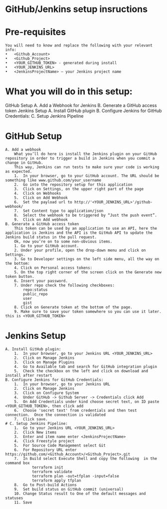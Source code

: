 # GitHub/Jenkins setup insructions 

# Pre-requisites
	You will need to know and replace the following with your relevant info:
	•	<Github_Account>
	•	<Github_Project>
	•	<YOUR_GITHUB_TOKEN> - generated during install
	•	<YOUR_JENKINS_URL>
	•	<JenkinsProjectName> – your Jenkins project name
		
# What you will do in this setup:
GitHub Setup
	A. Add a Webhook for Jenkins
	B. Generate a GitHub access token
Jenkins Setup
	A.	Install GitHub plugin
	B.	Configure Jenkins for GitHub Credentials:
	C. Setup Jenkins Pipeline
	
# GitHub Setup 
	A. Add a webhook
		What you’ll do here is install the Jenkins plugin on your GitHub repository in order to trigger a build in Jenkins when you commit a change in GitHub. 
		This way, Jenkins can run tests to make sure your code is working as expected.
		1.	In your browser, go to your GitHub account. The URL should be something like www.github.com/your_username
		2.	Go into the repository setup for this application
		3.	Click on Settings, on the upper right part of the page
		4.	Click on Webhooks
		5.	Click on Add Webhook
		6.	Set the payload url to http://'<YOUR_JENKINS_URL>'/github-webhook/
		7.	Set Content type to application/json
		8.	Select the webhook to be triggered by “Just the push event”.
		9.	Click on Add webhook
 	B. Generate a GitHub access token
		This token can be used by an application to use an API, here the application is Jenkins and the API is the GitHub API to update the Jenkins build status in the pull request.
		Ok, now you’re on to some non-obvious items.
		1. Go to your GitHub account.
		2. Under your profile, open the drop-down menu and click on Settings.
		3. Go to Developer settings on the left side menu, all the way on the bottom:
		4. Click on Personal access tokens:
		5. On the top right corner of the screen click on the Generate new token button.
		6. Insert your password.
		7. Under repo check the following checkboxes: 
			repo:status
			public_repo
			user
			gist
		8. Click on Generate token at the bottom of the page.
		9. Make sure to save your token somewhere so you can use it later. this is <YOUR_GITHUB_TOKEN>

# Jenkins Setup  
	A. Install GitHub plugin:
		1.	In your browser, go to your Jenkins URL <YOUR_JENKINS_URL>
		2.	Click on Manage Jenkins
		3.	Click on Manage Plugins
		4.	Go to Available tab and search for GitHub integration plugin
		5.	Check the checkbox on the left and click on download and install after restart
	B. Configure Jenkins for GitHub Credentials: 
		1.	In your browser, go to your Jenkins URL
		2.	Click on Manage Jenkins
		3.	Click on Configure System
		4.  Under GitHub -> Github Server -> Credentials click Add
		5.	On Add Credentials under kind choose secret text, on ID paste <YOUR_GITHUB_TOKEN>, then click add
		6. 	Choose 'secret text' from credentials and then test connection.  Once the connection is validated 
		7.	Click save.
	# C. Setup Jenkins Pipeline:
		1.	Go to your Jenkins URL <YOUR_JENKINS_URL>
		2.  Click New items
		3. 	Enter and item name enter <JenkinsProjectName>
		4.  Click Freestyle project
		5.	For Source Code Management select Git
		6.	For Repository URL enter https://github.com/<Github_Account>/<Github_Project>.git
		7.  In Build select Execute Shell and copy the following  in the command box
				terraform init
				terraform validate
				terraform plan -out=tfplan -input=false
				terraform apply tfplan
		8.	Go to Post-build Actions
		9.	Set build status on GitHub commit (universal)
		10.	Change Status result to One of the default messages and statuses
		11.	Save
    
